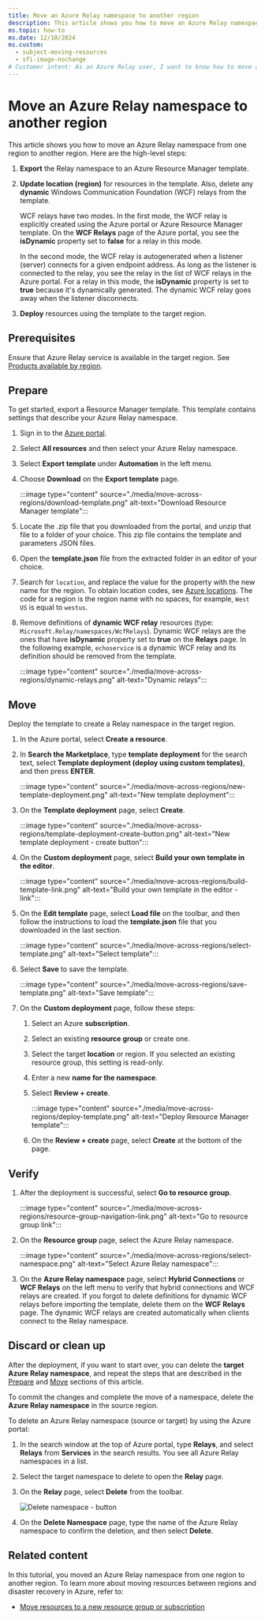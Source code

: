 ```yaml
---
title: Move an Azure Relay namespace to another region
description: This article shows you how to move an Azure Relay namespace from the current region to another region. 
ms.topic: how-to
ms.date: 12/10/2024
ms.custom:
  - subject-moving-resources
  - sfi-image-nochange
# Customer intent: As an Azure Relay user, I want to know how to move a Relay namespace from one region to another region. 
---
```


# Move an Azure Relay namespace to another region
This article shows you how to move an Azure Relay namespace from one region to another region. Here are the high-level steps:

1. **Export** the Relay namespace to an Azure Resource Manager template.
1. **Update location (region)** for resources in the template. Also, delete any **dynamic** Windows Communication Foundation (WCF) relays from the template. 

    WCF relays have two modes. In the first mode, the WCF relay is  explicitly created using the Azure portal or Azure Resource Manager template. On the **WCF Relays** page of the Azure portal, you see the **isDynamic** property set to **false** for a relay in this mode. 

    In the second mode, the WCF relay is autogenerated when a listener (server) connects for a given endpoint address. As long as the listener is connected to the relay, you see the relay in the list of WCF relays in the Azure portal. For a relay in this mode, the **isDynamic** property is set to **true** because it's dynamically generated. The dynamic WCF relay goes away when the listener disconnects. 
1. **Deploy** resources using the template to the target region.

## Prerequisites
Ensure that Azure Relay service is available in the target region. See [Products available by region](https://azure.microsoft.com/global-infrastructure/services/?products=service-bus&regions=all). 
 
## Prepare
To get started, export a Resource Manager template. This template contains settings that describe your Azure Relay namespace.

1. Sign in to the [Azure portal](https://portal.azure.com).
2. Select **All resources** and then select your Azure Relay namespace.
3. Select **Export template** under **Automation** in the left menu.
4. Choose **Download** on the **Export template** page.

    :::image type="content" source="./media/move-across-regions/download-template.png" alt-text="Download Resource Manager template":::
5. Locate the .zip file that you downloaded from the portal, and unzip that file to a folder of your choice. This zip file contains the template and parameters JSON files. 
1. Open the **template.json** file from the extracted folder in an editor of your choice.
1. Search for `location`, and replace the value for the property with the new name for the region. To obtain location codes, see [Azure locations](https://azure.microsoft.com/global-infrastructure/locations/). The code for a region is the region name with no spaces, for example, `West US` is equal to `westus`.
1. Remove definitions of **dynamic WCF relay** resources (type: `Microsoft.Relay/namespaces/WcfRelays`). Dynamic WCF relays are the ones that have **isDynamic** property set to **true** on the **Relays** page. In the following example, `echoservice` is a dynamic WCF relay and its definition should be removed from the template. 

    :::image type="content" source="./media/move-across-regions/dynamic-relays.png" alt-text="Dynamic relays":::

## Move
Deploy the template to create a Relay namespace in the target region. 

1. In the Azure portal, select **Create a resource**.
2. In **Search the Marketplace**, type **template deployment** for the search text, select **Template deployment (deploy using custom templates)**, and then press **ENTER**.

    :::image type="content" source="./media/move-across-regions/new-template-deployment.png" alt-text="New template deployment":::    
1. On the **Template deployment** page, select **Create**.

    :::image type="content" source="./media/move-across-regions/template-deployment-create-button.png" alt-text="New template deployment - create button":::        
1. On the **Custom deployment** page, select **Build your own template in the editor**.

    :::image type="content" source="./media/move-across-regions/build-template-link.png" alt-text="Build your own template in the editor - link":::            
1. On the **Edit template** page, select **Load file** on the toolbar, and then follow the instructions to load the **template.json** file that you downloaded in the last section.

    :::image type="content" source="./media/move-across-regions/select-template.png" alt-text="Select template":::                
1. Select **Save** to save the template. 

    :::image type="content" source="./media/move-across-regions/save-template.png" alt-text="Save template":::                    
1. On the **Custom deployment** page, follow these steps: 
    1. Select an Azure **subscription**. 
    2. Select an existing **resource group** or create one. 
    3. Select the target **location** or region. If you selected an existing resource group, this setting is read-only. 
    4. Enter a new **name for the namespace**.
    1. Select **Review + create**. 

        :::image type="content" source="./media/move-across-regions/deploy-template.png" alt-text="Deploy Resource Manager template":::
    1. On the **Review + create** page, select **Create** at the bottom of the page. 
    
## Verify
1. After the deployment is successful, select **Go to resource group**.

    :::image type="content" source="./media/move-across-regions/resource-group-navigation-link.png" alt-text="Go to resource group link":::    
1. On the **Resource group** page, select the Azure Relay namespace. 

    :::image type="content" source="./media/move-across-regions/select-namespace.png" alt-text="Select Azure Relay namespace":::    
1. On the **Azure Relay namespace** page, select **Hybrid Connections** or **WCF Relays** on the left menu to verify that hybrid connections and WCF relays are created. If you forgot to delete definitions for dynamic WCF relays before importing the template, delete them on the **WCF Relays** page. The dynamic WCF relays are created automatically when clients connect to the Relay namespace. 

## Discard or clean up
After the deployment, if you want to start over, you can delete the **target Azure Relay namespace**, and repeat the steps that are described in the [Prepare](#prepare) and [Move](#move) sections of this article.

To commit the changes and complete the move of a namespace, delete the **Azure Relay namespace** in the source region. 

To delete an Azure Relay namespace (source or target) by using the Azure portal:

1. In the search window at the top of Azure portal, type **Relays**, and select **Relays** from **Services** in the search results. You see all Azure Relay namespaces in a list.
2. Select the target namespace to delete to open the **Relay** page. 
1. On the **Relay** page, select **Delete** from the toolbar. 

    ![Delete namespace - button](./media/move-across-regions/delete-namespace-button.png)
3. On the **Delete Namespace** page, type the name of the Azure Relay namespace to confirm the deletion, and then select **Delete**. 

## Related content
In this tutorial, you moved an Azure Relay namespace from one region to another region. To learn more about moving resources between regions and disaster recovery in Azure, refer to:

- [Move resources to a new resource group or subscription](../azure-resource-manager/management/move-resource-group-and-subscription.md)
